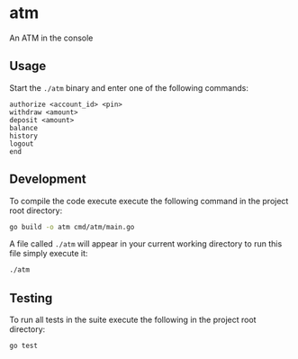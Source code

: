 # atm
An ATM in the console

## Usage
Start the `./atm` binary and enter one of the following commands:
```
authorize <account_id> <pin>
withdraw <amount>
deposit <amount>
balance
history
logout
end
```

## Development
To compile the code execute execute the following command in the project root directory:
```bash
go build -o atm cmd/atm/main.go
```

A file called `./atm` will appear in your current working directory to run this file simply execute it:
```bash
./atm
```

## Testing
To run all tests in the suite execute the following in the project root directory:
```bash
go test
```
